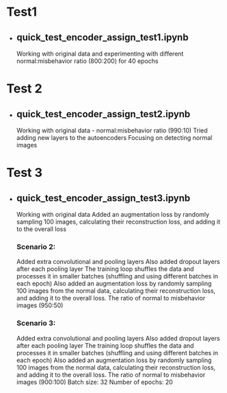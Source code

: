 # Test1
  - ## quick_test_encoder_assign_test1.ipynb
    Working with original data and experimenting with different normal:misbehavior ratio (800:200) for 40 epochs

# Test 2
  - ## quick_test_encoder_assign_test2.ipynb
    Working with original data - normal:misbehavior ratio (990:10)
    Tried adding new layers to the autoencoders
    Focusing on detecting normal images


# Test 3
  - ## quick_test_encoder_assign_test3.ipynb
    Working with original data
    Added an augmentation loss by randomly sampling 100 images, calculating their reconstruction loss, and adding it to the overall loss

    ### Scenario 2:
    Added extra convolutional and pooling layers
    Also added dropout layers after each pooling layer
    The training loop shuffles the data and processes it in smaller batches (shuffling and using different batches in each epoch)
    Also added an augmentation loss by randomly sampling 100 images from the normal data, calculating their reconstruction loss, and adding it to the overall loss.
    The ratio of normal to misbehavior images (950:50)

    ### Scenario 3:
    Added extra convolutional and pooling layers
    Also added dropout layers after each pooling layer
    The training loop shuffles the data and processes it in smaller batches (shuffling and using different batches in each epoch)
    Also added an augmentation loss by randomly sampling 100 images from the normal data, calculating their reconstruction loss, and adding it to the overall loss.
    The ratio of normal to misbehavior images (900:100)
    Batch size: 32
    Number of epochs: 20
